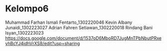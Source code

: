 # Kelompo6
Muhammad Farhan Ismali Fentarto_1302220046 Kevin Albany Junaidi_1302223027 Adrian Fahren Setiawan_1302220018  Rindang Bani Isyan_1302223023
https://docs.google.com/document/d/1537oD6MboRD7JugMnTPbNbutPRxeyhBcYJ4idhVrXS8/edit?usp=sharing
